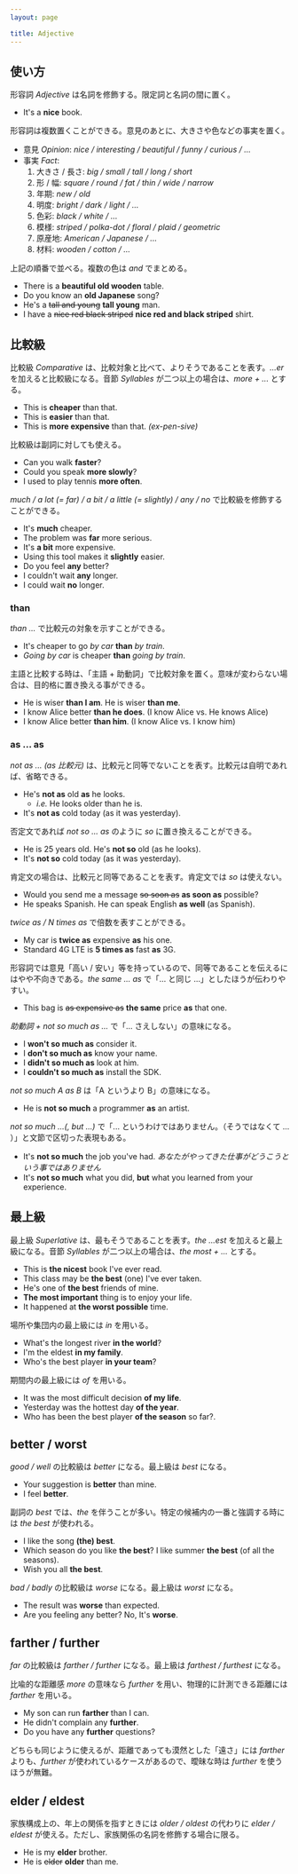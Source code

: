 ```yaml
---
layout: page

title: Adjective
---
```


## 使い方

形容詞 _Adjective_ は名詞を修飾する。限定詞と名詞の間に置く。

* It's a __nice__ book.

形容詞は複数置くことができる。意見のあとに、大きさや色などの事実を置く。

* 意見 _Opinion_: _nice / interesting / beautiful / funny / curious / ..._
* 事実 _Fact_:
  1. 大きさ / 長さ: _big / small / tall / long / short_
  2. 形 / 幅: _square / round / fat / thin / wide / narrow_
  3. 年期: _new / old_
  4. 明度: _bright / dark / light / ..._
  5. 色彩: _black / white / ..._
  5. 模様: _striped / polka-dot / floral / plaid / geometric_
  6. 原産地: _American / Japanese / ..._
  7. 材料: _wooden / cotton / ..._

上記の順番で並べる。複数の色は _and_ でまとめる。

* There is a __beautiful old wooden__ table.
* Do you know an __old Japanese__ song?
* He's a <del>tall and young</del> __tall young__ man.
* I have a <del>nice red black striped</del> __nice red and black striped__ shirt.

## 比較級

比較級 _Comparative_ は、比較対象と比べて、よりそうであることを表す。_...er_ を加えると比較級になる。音節 _Syllables_ が二つ以上の場合は、_more + ..._ とする。

* This is __cheaper__ than that.
* This is __easier__ than that.
* This is __more expensive__ than that. _(ex-pen-sive)_

比較級は副詞に対しても使える。

* Can you walk __faster__?
* Could you speak __more slowly__?
* I used to play tennis __more often__.

_much / a lot (= far) / a bit / a little (= slightly) / any / no_ で比較級を修飾することができる。

* It's __much__ cheaper.
* The problem was __far__ more serious.
* It's __a bit__ more expensive.
* Using this tool makes it __slightly__ easier.
* Do you feel __any__ better?
* I couldn't wait __any__ longer.
* I could wait __no__ longer.

### than

_than ..._ で比較元の対象を示すことができる。

* It's cheaper to go _by car_ __than__ _by train_.
* _Going by car_ is cheaper __than__ _going by train_.

主語と比較する時は、「主語 + 助動詞」で比較対象を置く。意味が変わらない場合は、目的格に置き換える事ができる。

* He is wiser __than I am__. He is wiser __than me__.
* I know Alice better __than he does__. (I know Alice vs. He knows Alice)
* I know Alice better __than him__. (I know Alice vs. I know him)

### as ... as

_not as ... (as 比較元)_ は、比較元と同等でないことを表す。比較元は自明であれば、省略できる。

* He's __not as__ old __as__ he looks.
  * _i.e._ He looks older than he is.
* It's __not as__ cold today (as it was yesterday).

否定文であれば _not so ... as_ のように _so_ に置き換えることができる。

* He is 25 years old. He's __not so__ old (as he looks).
* It's __not so__ cold today (as it was yesterday).

肯定文の場合は、比較元と同等であることを表す。肯定文では _so_ は使えない。

* Would you send me a message <del>so soon as</del> __as soon as__ possible?
* He speaks Spanish. He can speak English __as well__ (as Spanish).

_twice as / N times as_ で倍数を表すことができる。

* My car is __twice as__ expensive __as__ his one.
* Standard 4G LTE is __5 times as__ fast __as__ 3G.

形容詞では意見「高い / 安い」等を持っているので、同等であることを伝えるにはやや不向きである。_the same ... as_ で「... と同じ ...」としたほうが伝わりやすい。

* This bag is <del>as expensive as</del> __the same__ price __as__ that one.

_助動詞 + not so much as ..._ で「... さえしない」の意味になる。

* I __won't so much as__ consider it.
* I __don't so much as__ know your name.
* I __didn't so much as__ look at him.
* I __couldn't so much as__ install the SDK.

_not so much A as B_ は「A というより B」の意味になる。

* He is __not so much__ a programmer __as__ an artist.

_not so much ...(, but ...)_ で「... というわけではありません。（そうではなくて ... ）」と文節で区切った表現もある。

* It's __not so much__ the job you've had. _あなたがやってきた仕事がどうこうという事ではありません_
* It's __not so much__ what you did, __but__ what you learned from your experience.

## 最上級

最上級 _Superlative_ は、最もそうであることを表す。_the ...est_ を加えると最上級になる。音節 _Syllables_ が二つ以上の場合は、_the most + ..._ とする。

* This is __the nicest__ book I've ever read.
* This class may be __the best__ (one) I've ever taken.
* He's one of __the best__ friends of mine.
* __The most important__ thing is to enjoy your life.
* It happened at __the worst possible__ time.

場所や集団内の最上級には _in_ を用いる。

* What's the longest river __in the world__?
* I'm the eldest __in my family__.
* Who's the best player __in your team__?

期間内の最上級には _of_ を用いる。

* It was the most difficult decision __of my life__.
* Yesterday was the hottest day __of the year__.
* Who has been the best player __of the season__ so far?.

## better / worst

_good / well_ の比較級は _better_ になる。最上級は _best_ になる。

* Your suggestion is __better__ than mine.
* I feel __better__.

副詞の _best_ では、_the_ を伴うことが多い。特定の候補内の一番と強調する時には _the best_ が使われる。

* I like the song __(the) best__.
* Which season do you like __the best__? I like summer __the best__ (of all the seasons).
* Wish you all __the best__.

_bad / badly_ の比較級は _worse_ になる。最上級は _worst_ になる。

* The result was __worse__ than expected.
* Are you feeling any better? No, It's __worse__.

## farther / further

_far_ の比較級は _farther / further_ になる。最上級は _farthest / furthest_ になる。

比喩的な距離感 _more_ の意味なら _further_ を用い、物理的に計測できる距離には _farther_ を用いる。

* My son can run __farther__ than I can.
* He didn't complain any __further__.
* Do you have any __further__ questions?

どちらも同じように使えるが、距離であっても漠然とした「遠さ」には _farther_ よりも、_further_ が使われているケースがあるので、曖昧な時は _further_ を使うほうが無難。

## elder / eldest

家族構成上の、年上の関係を指すときには _older / oldest_ の代わりに _elder / eldest_ が使える。ただし、家族関係の名詞を修飾する場合に限る。

* He is my __elder__ brother.
* He is <del>elder</del> __older__ than me.

